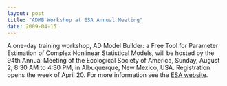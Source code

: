 ```yaml
---
layout: post
title: "ADMB Workshop at ESA Annual Meeting"
date: 2009-04-15
---
```


A one-day training workshop, AD Model Builder: a Free Tool for Parameter Estimation of Complex Nonlinear Statistical Models, will be hosted by the 94th Annual Meeting of the Ecological Society of America, Sunday, August 2, 8:30 AM to 4:30 PM, in Albuquerque, New Mexico, USA. Registration opens the week of April 20. For more information see the [ESA website](http://eco.confex.com/eco/2009/techprogram/S5025.HTM).

